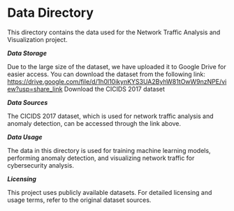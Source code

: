 # **Data Directory**

This directory contains the data used for the Network Traffic Analysis and Visualization project.

***Data Storage***

Due to the large size of the dataset, we have uploaded it to Google Drive for easier access. You can download the dataset from the following link: https://drive.google.com/file/d/1h0l10ikynKYS3UA2ByhW81tOwW9nzNPE/view?usp=share_link
Download the CICIDS 2017 dataset

***Data Sources***

The CICIDS 2017 dataset, which is used for network traffic analysis and anomaly detection, can be accessed through the link above.

***Data Usage***

The data in this directory is used for training machine learning models, performing anomaly detection, and visualizing network traffic for cybersecurity analysis.

***Licensing***

This project uses publicly available datasets. For detailed licensing and usage terms, refer to the original dataset sources.

